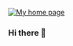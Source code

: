 [![My home page](https://github.com/Yanagi3456/yanagi3450.github.io/actions/workflows/jekyll-gh-pages.yml/badge.svg)](https://github.com/Yanagi3456/yanagi3450.github.io/actions/workflows/jekyll-gh-pages.yml)

### Hi there 👋

<!--
**Yanagi3456/yanagi3456** is a ✨ _special_ ✨ repository because its `README.md` (this file) appears on your GitHub profile.

Here are some ideas to get you started:

- 🔭 I’m currently working on ...
- 🌱 I’m currently learning ...
- 👯 I’m looking to collaborate on ...
- 🤔 I’m looking for help with ...
- 💬 Ask me about ...
- 📫 How to reach me: ...
- 😄 Pronouns: ...
- ⚡ Fun fact: ...
-->
